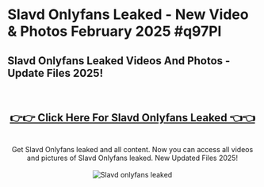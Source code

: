 # Slavd Onlyfans Leaked - New Video & Photos February 2025 #q97Pl

<h2>Slavd Onlyfans Leaked Videos And Photos - Update Files 2025!</h2>
<br>
<div align="center">
<h2><a href="https://links2leaks.com?utm_source=slavd&utm_medium=git92" rel="nofollow">👉👉 Click Here For Slavd Onlyfans Leaked 👈👈</a></h2>
<br>
Get Slavd Onlyfans leaked and all content. Now you can access all videos and pictures of Slavd Onlyfans leaked. New Updated Files 2025!
<br>
<br>
<a href="https://links2leaks.com?utm_source=slavd&utm_medium=git92" rel="nofollow" data-target="animated-image.originalLink"><img src="https://i.ibb.co/Gkj2r4b/banner.png" alt="Slavd onlyfans leaked" style="max-width: 100%; display: inline-block;" data-target="animated-image.originalImage"></a>
</div>
<br>
